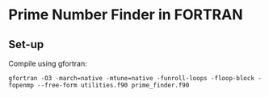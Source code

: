 # Prime Number Finder in FORTRAN

## Set-up

Compile using gfortran:
```
gfortran -O3 -march=native -mtune=native -funroll-loops -floop-block -fopenmp --free-form utilities.f90 prime_finder.f90
```

